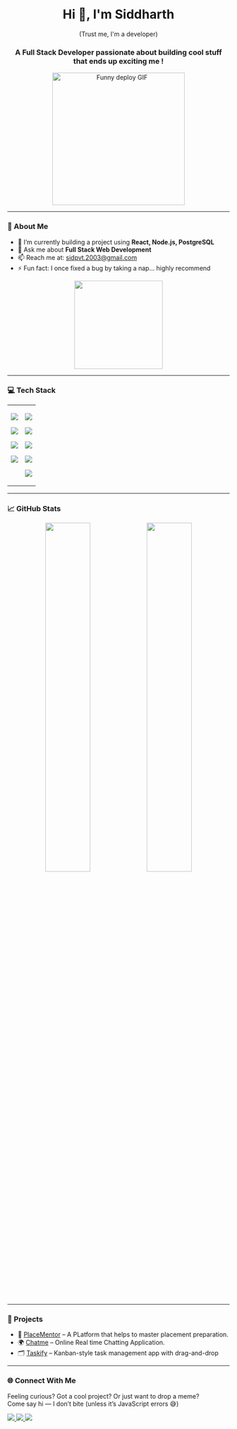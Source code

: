<h1 align="center">Hi 👋, I'm Siddharth</h1>
<p  align="center">(Trust me, I'm a developer)</p>
<h3 align="center">A Full Stack Developer passionate about building cool stuff that ends up exciting me !</h3>

<p align="center">
<p align="center">
  <img src="https://media.giphy.com/media/13HgwGsXF0aiGY/giphy.gif" width="300" alt="Funny deploy GIF" />
</p>


</p>

---

### 🧠 About Me

- 🔭 I’m currently building a project using **React, Node.js, PostgreSQL**
- 💬 Ask me about **Full Stack Web Development**
- 📫 Reach me at: [sidpvt.2003@gmail.com](mailto:sidpvt.2003@gmail.com)
- ⚡ Fun fact: I once fixed a bug by taking a nap... highly recommend


<p align = "center">
  <img src="https://media3.giphy.com/media/v1.Y2lkPTc5MGI3NjExdmlzYzkyZm5idDhxbnMxMDdpMGtpYzN5aXpoN3JzaGFidDYxa2hkZiZlcD12MV9pbnRlcm5hbF9naWZfYnlfaWQmY3Q9Zw/25Itcrcuwkyq3ohubJ/giphy.gif" width="200" />
</p>

---



### 💻 Tech Stack

<table align = "center" width = "300">
  <tr>
    <td align="left" valign="top">
      <p><img src="https://img.shields.io/badge/HTML5-E34F26?style=flat&logo=html5&logoColor=white" /></p>
      <p><img src="https://img.shields.io/badge/CSS3-1572B6?style=flat&logo=css3&logoColor=white" /></p>
      <p><img src="https://img.shields.io/badge/JavaScript-F7DF1E?style=flat&logo=javascript&logoColor=black" /></p>
      <p><img src="https://img.shields.io/badge/React-20232A?style=flat&logo=react&logoColor=61DAFB" /></p>
    </td>
    <td align="left" valign="top">
      <p><img src="https://img.shields.io/badge/Node.js-339933?style=flat&logo=nodedotjs&logoColor=white" /></p>
      <p><img src="https://img.shields.io/badge/Express.js-000000?style=flat&logo=express&logoColor=white" /></p>
      <p><img src="https://img.shields.io/badge/MongoDB-47A248?style=flat&logo=mongodb&logoColor=white" /></p>
      <p><img src="https://img.shields.io/badge/PostgreSQL-336791?style=flat&logo=postgresql&logoColor=white" /></p>
      <p><img src="https://img.shields.io/badge/Tailwind_CSS-38B2AC?style=flat&logo=tailwind-css&logoColor=white" /></p>
    </td>
  </tr>
</table>





---

### 📈 GitHub Stats

<p align="center">
  <img src="https://github-readme-stats.vercel.app/api?username=Siddharth1353&show_icons=true&theme=radical" width="45%" />
  <img src="https://github-readme-streak-stats.herokuapp.com?user=Siddharth1353&theme=radical" width="45%" />
</p>

---

### 🚀 Projects

- 🧩 [PlaceMentor](https://github.com/Team-Wu-Shang-Clan) – A PLatform that helps to master placement preparation.
- 🌍 [Chatme](https://github.com/Siddharth1353/LetsChat) – Online Real time Chatting Application.
- 🗂️ [Taskify](https://github.com/alexdev123/taskify) – Kanban-style task management app with drag-and-drop

---

### 🌐 Connect With Me


Feeling curious? Got a cool project? Or just want to drop a meme?  
Come say hi — I don’t bite (unless it’s JavaScript errors 😅)

<p>
  <a href="https://www.linkedin.com/in/siddharth-rajpurohit-5075b3249/" target="_blank">
    <img src="https://img.shields.io/badge/LinkedIn-0A66C2?style=flat&logo=linkedin&logoColor=white" />
  </a>
  <a href="https://x.com/SIDDHAR10087543" target="_blank">
    <img src="https://img.shields.io/badge/Twitter-1DA1F2?style=flat&logo=twitter&logoColor=white" />
  </a>
  <a href="https://github.com/Siddharth1353" target="_blank">
    <img src="https://img.shields.io/badge/Portfolio-000000?style=flat&logo=github&logoColor=white" />
  </a>
</p>
